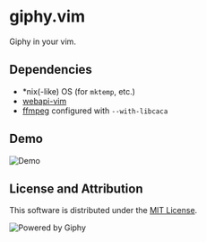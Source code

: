# giphy.vim

Giphy in your vim.

## Dependencies

* \*nix(-like) OS (for `mktemp`, etc.)
* [webapi-vim](https://github.com/mattn/webapi-vim)
* [ffmpeg](https://www.ffmpeg.org/) configured with `--with-libcaca`

## Demo

![Demo](https://raw.githubusercontent.com/cirla/vim-giphy/master/demo.gif)

## License and Attribution

This software is distributed under the [MIT License](https://raw.githubusercontent.com/cirla/vim-giphy/master/LICENSE).

![Powered by Giphy](https://raw.githubusercontent.com/cirla/vim-giphy/master/powered_by_giphy.gif)

